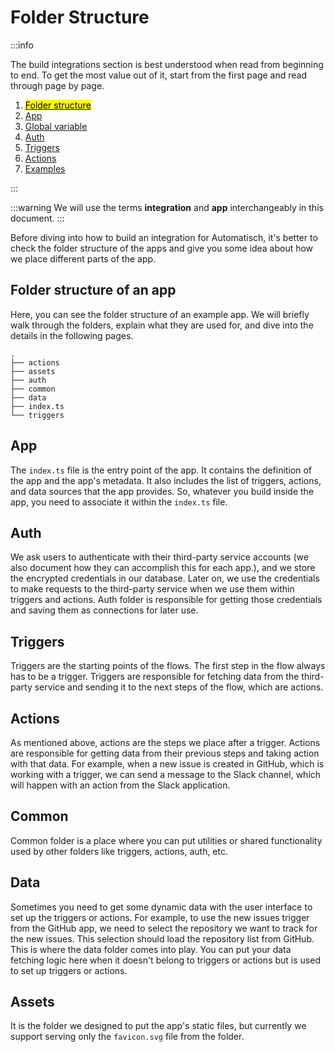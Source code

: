 # Folder Structure

:::info

The build integrations section is best understood when read from beginning to end. To get the most value out of it, start from the first page and read through page by page.

1. [<mark>Folder structure</mark>](/build-integrations/folder-structure)
2. [App](/build-integrations/app)
3. [Global variable](/build-integrations/global-variable)
4. [Auth](/build-integrations/auth)
5. [Triggers](/build-integrations/triggers)
6. [Actions](/build-integrations/actions)
7. [Examples](/build-integrations/examples)

:::

:::warning
We will use the terms **integration** and **app** interchangeably in this document.
:::

Before diving into how to build an integration for Automatisch, it's better to check the folder structure of the apps and give you some idea about how we place different parts of the app.

## Folder structure of an app

Here, you can see the folder structure of an example app. We will briefly walk through the folders, explain what they are used for, and dive into the details in the following pages.

```
.
├── actions
├── assets
├── auth
├── common
├── data
├── index.ts
└── triggers
```

## App

The `index.ts` file is the entry point of the app. It contains the definition of the app and the app's metadata. It also includes the list of triggers, actions, and data sources that the app provides. So, whatever you build inside the app, you need to associate it within the `index.ts` file.

## Auth

We ask users to authenticate with their third-party service accounts (we also document how they can accomplish this for each app.), and we store the encrypted credentials in our database. Later on, we use the credentials to make requests to the third-party service when we use them within triggers and actions. Auth folder is responsible for getting those credentials and saving them as connections for later use.

## Triggers

Triggers are the starting points of the flows. The first step in the flow always has to be a trigger. Triggers are responsible for fetching data from the third-party service and sending it to the next steps of the flow, which are actions.

## Actions

As mentioned above, actions are the steps we place after a trigger. Actions are responsible for getting data from their previous steps and taking action with that data. For example, when a new issue is created in GitHub, which is working with a trigger, we can send a message to the Slack channel, which will happen with an action from the Slack application.

## Common

Common folder is a place where you can put utilities or shared functionality used by other folders like triggers, actions, auth, etc.

## Data

Sometimes you need to get some dynamic data with the user interface to set up the triggers or actions. For example, to use the new issues trigger from the GitHub app, we need to select the repository we want to track for the new issues. This selection should load the repository list from GitHub. This is where the data folder comes into play. You can put your data fetching logic here when it doesn't belong to triggers or actions but is used to set up triggers or actions.

## Assets

It is the folder we designed to put the app's static files, but currently we support serving only the `favicon.svg` file from the folder.
